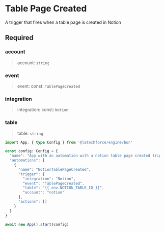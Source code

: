 # Table Page Created

A trigger that fires when a table page is created in Notion

## Required

### account

>account: `string`

### event

>event: const: `TablePageCreated`

### integration

>integration: const: `Notion`

### table

>table: `string`

```ts
import App, { type Config } from '@latechforce/engine/bun'

const config: Config = {
  "name": "App with an automation with a notion table page created trigger",
  "automations": [
    {
      "name": "NotionTablePageCreated",
      "trigger": {
        "integration": "Notion",
        "event": "TablePageCreated",
        "table": "{{ env.NOTION_TABLE_ID }}",
        "account": "notion"
      },
      "actions": []
    }
  ]
}

await new App().start(config)
```
